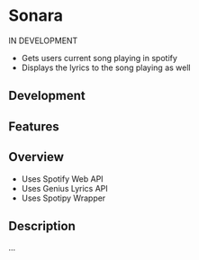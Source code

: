 # Sonara
IN DEVELOPMENT
- Gets users current song playing in spotify
- Displays the lyrics to the song playing as well
## Development

## Features

## Overview
- Uses Spotify Web API
- Uses Genius Lyrics API
- Uses Spotipy Wrapper
## Description
...
